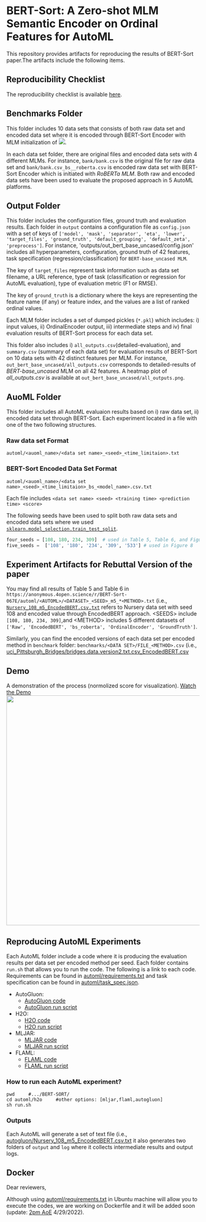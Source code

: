 # BERT-Sort: A Zero-shot MLM Semantic Encoder on Ordinal Features for AutoML
This repository provides artifacts for reproducing the results of BERT-Sort paper.The artifacts include the following items. 

## Reproducibility Checklist
The reproducibility checklist is available [here](https://anonymous.4open.science/r/BERT-Sort-067E/Reproducibility%20Checklist.pdf).

## Benchmarks Folder
This folder includes 10 data sets that consists of both raw data set and encoded data set where it is encoded through BERT-Sort Encoder with MLM initialization of <img src="https://latex.codecogs.com/svg.latex?&space;M_{1..4}"/>. 

In each data set folder, there are original files and encoded data sets with 4 different MLMs. For instance, `bank/bank.csv` is the original file for raw data set and `bank/bank.csv_bs__roberta.csv` is encoded raw data set with BERT-Sort Encoder which is initiated with _RoBERTa MLM_. Both raw and encoded data sets have been used to evaluate the proposed approach in 5 AutoML platforms.

## Output Folder
This folder includes the configuration files, ground truth and evaluation results. Each folder in `output` contains a configuration file as `config.json` with a set of keys of
`['model', 'mask', 'separator', 'eta', 'lower', 'target_files', 'ground_truth', 'default_grouping', 'default_zeta', 'preprocess']`. For instance, 'outputs/out_bert_base_uncased/config.json' includes all hyperparameters, configuration, ground truth of 42 features, task specification (regression/classification)  for `BERT-base_uncased MLM`.

The key of `target_files` represent task information such as data set filename, a URL reference, type of task (classification or regression for AutoML evaluation), type of evaluation metric (F1 or RMSE). 

The key of `ground_truth` is a dictionary where the keys are representing the feature name (if any) or feature index, and the values are a list of ranked ordinal values. 

Each MLM folder includes a set of dumped pickles (`*.pkl`) which includes: i) input values, ii) OrdinalEncoder output, iii) intermediate steps and iv) final evaluation results of BERT-Sort process for each data set. 

This folder also includes i) `all_outputs.csv`(detailed-evaluation), and `summary.csv` (summary of each data set) for evaluation results of BERT-Sort on 10 data sets with 42 distinct features per MLM. For instance, `out_bert_base_uncased/all_outputs.csv` corresponds to detailed-results of _BERT-base_uncased_ MLM on all 42 features. A heatmap plot of _all_outputs.csv_ is available at `out_bert_base_uncased/all_outputs.png`.

## AuoML Folder
This folder includes all AutoML evaluaion results based on i) raw data set, ii) encoded data set through BERT-Sort. Each experiment located in a file with one of the two following structures.

### Raw data set Format
`automl/<auoml_name>/<data set name>_<seed>_<time_limitaion>.txt`

### BERT-Sort Encoded Data Set Format
`automl/<auoml_name>/<data set name>_<seed>_<time_limitaion>_bs_<model_name>.csv.txt`

Each file includes `<data set name> <seed> <training time> <prediction time> <score>`

The following seeds have been used to split both raw data sets and encoded data sets where we used [`sklearn.model_selection.train_test_split`](https://scikit-learn.org/stable/modules/generated/sklearn.model_selection.train_test_split.html).
```python
four_seeds = [108, 180, 234, 309]  # used in Table 5, Table 6, and Figure 8 (4 first values as seeds, 1 seed: 108)
five_seeds =  ['108', '180', '234', '309', '533'] # used in Figure 8
```
## Experiment Artifacts for Rebuttal Version of the paper
You may find all results of Table 5 and Table 6 in `https://anonymous.4open.science/r/BERT-Sort-067E/automl/<AUTOML>/<DATASET>_<SEED>_m5_*<METHOD>.txt` (i.e., [`Nursery_108_m5_EncodedBERT.csv.txt`](https://anonymous.4open.science/r/BERT-Sort-067E/automl/autogluon/Nursery_108_m5_EncodedBERT.csv.txt) refers to Nursery data set with seed 108 and encoded value through EncodedBERT approach. \<SEEDS\> include `[108, 180, 234, 309]`,and \<METHOD\> includes 5 different datasets of `['Raw', 'EncodedBERT', 'bs_roberta', 'OrdinalEncoder', 'GroundTruth']`. 

Similarly, you can find the encoded versions of each data set per encoded method in `benchmark` folder: `benchmarks/<DATA SET>/FILE_<METHOD>.csv` (i.e., [uci_Pittsburgh_Bridges/bridges.data.version2.txt.csv_EncodedBERT.csv](https://anonymous.4open.science/r/BERT-Sort-067E/benchmarks/uci_Pittsburgh_Bridges/bridges.data.version2.txt.csv_EncodedBERT.csv)


## Demo
A demonstration of the process (normolized score for visualization).
[Watch the Demo](https://anonymous.4open.science/r/BERT-Sort-067E/Demo1.mp4)
<img src="Demo1.gif" width="600px"/>

## Reproducing AutoML Experiments
Each AutoML folder include a code where it is producing the evaluation results per data set per encoded method per seed. Each folder contains `run.sh` that allows you to run the code. The following is a link to each code.
Requirements can be found in [automl/requirements.txt](https://anonymous.4open.science/r/BERT-Sort-067E/automl/requirements.txt) and task specification can be found in [automl/task_spec.json](https://anonymous.4open.science/r/BERT-Sort-067E/automl/task_spec.json).

- AutoGluon:
  + [AutoGluon code](https://anonymous.4open.science/r/BERT-Sort-067E/automl/autogluon/autogluon_re.py)
  + [AutoGluon run script](https://anonymous.4open.science/r/BERT-Sort-067E/automl/autogluon/run.sh)
- H2O:
  + [H2O code](https://anonymous.4open.science/r/BERT-Sort-067E/automl/h2o/h2o_re.py)
  + [H2O run script](https://anonymous.4open.science/r/BERT-Sort-067E/automl/h2o/run.sh)
- MLJAR:
  + [MLJAR code](https://anonymous.4open.science/r/BERT-Sort-067E/automl/mljar/mljar_re.py)
  + [MLJAR run script](https://anonymous.4open.science/r/BERT-Sort-067E/automl/mljar/run.sh)
- FLAML:
  + [FLAML code](https://anonymous.4open.science/r/BERT-Sort-067E/automl/flaml/flaml_re.py)
  + [FLAML run script](https://anonymous.4open.science/r/BERT-Sort-067E/automl/flaml/run.sh)
  
### How to run each AutoML experiment?
```shell
pwd     #.../BERT-SORT/
cd automl/h2o     #other options: [mljar,flaml,autogluon]
sh run.sh
```

### Outputs
Each AutoML will generate a set of text file (i.e., [autogluon/Nursery_108_m5_EncodedBERT.csv.txt](https://anonymous.4open.science/r/BERT-Sort-067E/automl/autogluon/Nursery_108_m5_EncodedBERT.csv.txt) it also generates two folders of `output` and `log` where it collects intermediate results and output logs.



## Docker
Dear reviewers, 

Although using [automl/requirements.txt](https://anonymous.4open.science/r/BERT-Sort-067E/automl/requirements.txt) in Ubuntu machine will allow you to execute the codes, we are working on Dockerfile and it will be added soon (update: [2pm AoE](https://www.timeanddate.com/time/zones/aoe) 4/29/2022).


